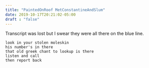 ```yaml
---
title: "PaintedOnRoof MetConstantineAndSlum"
date: 2019-10-17T20:21:02-05:00
draft : "false"
---
```


Transcript was lost but I swear they were all there on the blue line.

<!--more-->

```
look in your stolen moleskin
his number's in there
that old greek chant to lookup is there
listen and call
then report back

```
